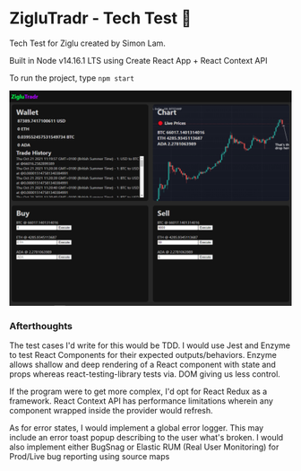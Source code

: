 # ZigluTradr - Tech Test 🎉

Tech Test for Ziglu created by Simon Lam.

Built in Node v14.16.1 LTS using Create React App + React Context API

To run the project, type `npm start`

<img src="https://github.com/TheSimonLam/ZigluTradr/blob/master/src/assets/demo.PNG?raw=true"/>

### Afterthoughts

The test cases I'd write for this would be TDD.
I would use Jest and Enzyme to test React Components for their expected outputs/behaviors. Enzyme allows shallow and deep rendering of a React component with state and props whereas react-testing-library tests via. DOM giving us less control.

If the program were to get more complex, I'd opt for React Redux as a framework. React Context API has performance limitations wherein any component wrapped inside the provider would refresh.

As for error states, I would implement a global error logger. This may include an error toast popup describing to the user what's broken. I would also implement either BugSnag or Elastic RUM (Real User Monitoring) for Prod/Live bug reporting using source maps